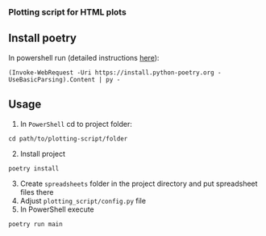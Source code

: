 ### Plotting script for HTML plots


## Install poetry

In powershell run (detailed instructions [here](https://python-poetry.org/docs/#installing-with-the-official-installer)):
```
(Invoke-WebRequest -Uri https://install.python-poetry.org -UseBasicParsing).Content | py -
```

## Usage

1. In `PowerShell` cd to project folder:
```
cd path/to/plotting-script/folder
```
2. Install project
```
poetry install
```
3. Create `spreadsheets` folder in the project directory and put spreadsheet files there
4. Adjust `plotting_script/config.py` file
5. In PowerShell execute
```
poetry run main
```
